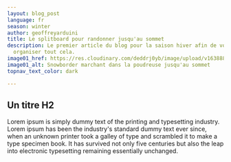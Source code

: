 ```yaml
---
layout: blog_post
language: fr
season: winter
author: geoffreyarduini
title: Le splitboard pour randonner jusqu'au sommet
description: Le premier article du blog pour la saison hiver afin de voir comment
  organiser tout cela.
image01_href: https://res.cloudinary.com/deddrj0yb/image/upload/v1638883531/website/winter/Snowboard-descente-poudreuse_xp9cqv.jpg
image01_alt: Snowborder marchant dans la poudreuse jusqu'au sommet
topnav_text_color: dark

---
```

## Un titre H2

Lorem ipsum is simply dummy text of the printing and typesetting industry. Lorem ipsum has been the industry's standard dummy text ever since, when an unknown printer took a galley of type and scrambled it to make a type specimen book. It has survived not only five centuries but also the leap into electronic typesetting remaining essentially unchanged.